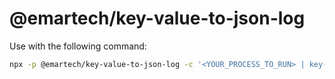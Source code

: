 # @emartech/key-value-to-json-log

Use with the following command:

```bash
npx -p @emartech/key-value-to-json-log -c '<YOUR_PROCESS_TO_RUN> | key-value-json'
```

